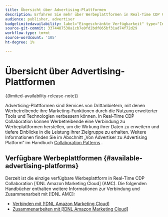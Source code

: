 ```yaml
---
title: Übersicht über Advertising-Plattformen
description: Erfahren Sie mehr über Werbeplattformen in Real-Time CDP Collaboration.
audience: publisher, advertiser
badgelimitedavailability: label="Eingeschränkte Verfügbarkeit" type="Informative" url="https://helpx.adobe.com/de/legal/product-descriptions/real-time-customer-data-platform-collaboration.html newtab=true"
source-git-commit: 3374487538a1cb7e0fd2bdf065bf31ad74f72d29
workflow-type: tm+mt
source-wordcount: '105'
ht-degree: 1%

---
```


# Übersicht über Advertising-Plattformen

{{limited-availability-release-note}}

Advertising-Plattformen sind Services von Drittanbietern, mit denen Werbetreibende ihre Marketing-Funktionen durch die Nutzung erweiterter Tools und Technologien verbessern können. In Real-Time CDP Collaboration können Werbetreibende eine Verbindung zu Werbeplattformen herstellen, um die Wirkung ihrer Daten zu erweitern und tiefere Einblicke in die Leistung ihrer Zielgruppe zu erhalten. Weitere Informationen finden Sie im Abschnitt „Von Advertiser zu Advertising Platform“ im Handbuch [Collaboration Patterns](/help/guide/overview/collaboration-patterns.md) .

## Verfügbare Werbeplattformen {#available-advertising-platforms}

Derzeit ist die einzige verfügbare Werbeplattform in Real-Time CDP Collaboration [!DNL Amazon Marketing Cloud] (AMC). Die folgenden Handbücher enthalten weitere Informationen zur Verbindung und Zusammenarbeit mit [!DNL AMC]:

* [Verbinden mit [!DNL Amazon Marketing Cloud]](/help/guide/connect/advertising-platforms/amc.md)
* [Zusammenarbeiten mit [!DNL Amazon Marketing Cloud]](/help/guide/collaborate/advertising-platforms/amc.md)